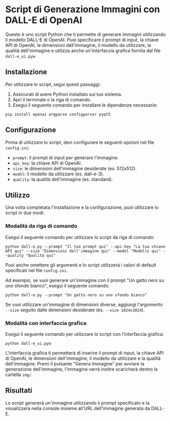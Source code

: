 # Script di Generazione Immagini con DALL-E di OpenAI

Questo è uno script Python che ti permette di generare immagini utilizzando il modello DALL-E di OpenAI. Puoi specificare il prompt di input, la chiave API di OpenAI, le dimensioni dell'immagine, il modello da utilizzare, la qualità dell'immagine e utilizza anche un'interfaccia grafica fornita dal file `dall-e_ui.pyw`.

## Installazione

Per utilizzare lo script, segui questi passaggi:

1. Assicurati di avere Python installato sul tuo sistema.
2. Apri il terminale o la riga di comando.
3. Esegui il seguente comando per installare le dipendenze necessarie:

```shell
pip install openai argparse configparser pyqt5
```

## Configurazione

Prima di utilizzare lo script, devi configurare le seguenti opzioni nel file `config.ini`:

- `prompt`: il prompt di input per generare l'immagine.
- `api_key`: la chiave API di OpenAI.
- `size`: le dimensioni dell'immagine desiderate (es. 512x512).
- `model`: il modello da utilizzare (es. dall-e-3).
- `quality`: la qualità dell'immagine (es. standard).

## Utilizzo

Una volta completata l'installazione e la configurazione, puoi utilizzare lo script in due modi:

### Modalità da riga di comando

Esegui il seguente comando per utilizzare lo script da riga di comando:

```shell
python dall-e.py --prompt "Il tuo prompt qui" --api-key "La tua chiave API qui" --size "Dimensioni dell'immagine qui" --model "Modello qui" --quality "Qualità qui"
```

Puoi anche omettere gli argomenti e lo script utilizzerà i valori di default specificati nel file `config.ini`.

Ad esempio, se vuoi generare un'immagine con il prompt "Un gatto nero su uno sfondo bianco", esegui il seguente comando:

```shell
python dall-e.py --prompt "Un gatto nero su uno sfondo bianco"
```

Se vuoi utilizzare un'immagine di dimensioni diverse, aggiungi l'argomento `--size` seguito dalle dimensioni desiderate (es. `--size 1024x1024`).

### Modalità con interfaccia grafica

Esegui il seguente comando per utilizzare lo script con l'interfaccia grafica:

```shell
python dall-e_ui.pyw
```

L'interfaccia grafica ti permetterà di inserire il prompt di input, la chiave API di OpenAI, le dimensioni dell'immagine, il modello da utilizzare e la qualità dell'immagine. Premi il pulsante "Genera Immagine" per avviare la generazione dell'immagine, l'immagine verrà inoltre scaricherà dentro la cartella `img/`.

## Risultati

Lo script genererà un'immagine utilizzando il prompt specificato e la visualizzerà nella console insieme all'URL dell'immagine generata da DALL-E.